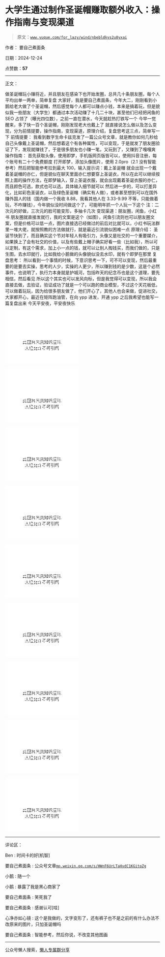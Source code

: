 # 大学生通过制作圣诞帽赚取额外收入：操作指南与变现渠道

> 原文：[`www.yuque.com/for_lazy/wind/nbebldkys2u8yxai`](https://www.yuque.com/for_lazy/wind/nbebldkys2u8yxai)

作者： 要自己煮面条

日期：2024-12-24

点赞数：**57**

* * *

正文：

做圣诞帽玩小赚将近，并且朋友在感染下也开始发圈，总共几十条朋友圈，每个人平均出单一两单，简单复盘
大家好，我是要自己煮面条，今年大二，刚刚看到小鹅给老大做了个圣诞帽，然后感觉每个人都可以赚点小钱，本来是搞着玩，但是貌似我一些朋友（大学生）都通过本次活动赚了十几二十块，甚至他们已经把闲鱼的 SEO 占领了（曝光四位数），之前一直在潜水，今天就趁热打铁写一个
今早一觉醒来，多了快一百个圣诞帽，刚刚发现老大也戴上了 就直接说怎么做以及怎么变现，分为前情提要，操作指南，变现渠道，原理介绍，复盘思考这三点，简单写一下
前情提要：
我看到数字生命卡兹克发了一篇公众号文章，就是教你如何几秒给自己头像戴上圣诞帽，然后想着这个有各种属性，可以变现，于是就发了朋友圈验证了下，发现就赚钱了，于是很多朋友也小赚一笔，又玩到了，又赚到了嘎嘎爽
操作指南： 首先获取头像，使用即梦，手机版网页版皆可以，使用抖音注册，每个账号有二十个免费额度
打开即梦，添加头像图片，使用 2.0pro（2.1 没有智能参考）然后把智能参考拉到最大 100，输入提示词：戴上圣诞帽
就会出现一个戴着圣诞帽的亦仁，但是貌似在聊天里面亦仁想要穿上圣诞衣，所以在此可以继续按照上面的操作方法，在即梦输入，穿上圣诞衣服，就会出现戴着圣诞衣服的亦仁，而且颜色可选，款式也可以选，具体输入细节就可以
然后进一步的，可以打差异化，比如彩色圣诞衣，以及绿色圣诞帽（确实有人做），或者甚至想到可以在国外赚外国人的钱（国内做一个我收 8.88，我看其他人在 3.33-9.99 不等，只能做着玩，不咋赚钱），今年貌似没时间做这个了，可能明年抓一个人玩一下这个
注：二次元的好做，三次元的脸可能变形，多抽卡几次 变现渠道：朋友圈，闲鱼，小红书
朋友圈就直接发就行，我的文案是这个（如图），闲鱼引流则也可以朋友圈文案，但是价格可以低一点，图片直接选已经做过的前后对比就可以，小红书玩法群里一堆大佬，就按照教的方法做就行，就是最近引流貌似困难一点
原理介绍：
圣诞节快到了，而且确实这个节对年轻人有吸引力，头像又是社交的一个重要媒介，如果换上了会有社交的价值，以及有些戴上帽子确实好看一些（比如我），所以可以定制，有这个需求，加上小一点的钱，就可以让别人掏钱买，而我们做的，只是生图，去水印就行，比如我给小鹅做的头像貌似没去水印，就有个即梦在那里
复盘思考：
所以看到一个事情的时候，下意识思考一下，可不可以变现，然后最重要的是要去实操，思考的人少，实操的人更少，所以赚到钱的是少数，这是个必然事件，也说明了，执行力本身就是护城河，包括昨天的纪念币也是这个道理，要先相信，然后看见
所以这个其实也可以发风向标，但是我觉得可以变现，所以我会直接去做，去验证，验证成功了就是一个可以跑的商业模型，不过这个天花板低，可以做着玩玩，因为给很多朋友做了，他们开心了，其他人也会来做，促进社交，大家都开心，最近在矩阵跑油管，在向 ypp 进发，开通 ypp 之后我希望也能写一篇复盘出来
今天平安夜，平安夜快乐

![](img/091e8aab0bcf859d6bd99fc84ed85cc4.png "None")

![](img/c9208908d08e19502c671c82a065a8b7.png "None")

![](img/aaa8fcaebea51086eb0aae8b6a54d85b.png "None")

![](img/e04242ca8c8c88a51aaed06f77b6451f.png "None")

![](img/e0e4d08bedecdbb77568a55ffa5d9c7a.png "None")

![](img/4feccbc41bc8e3304be9f191a0a2144b.png "None")

![](img/03b462d04dd4d7a5f47a5eba7d027c17.png "None")

![](img/5e147b74b757dea3ac492896dba2c583.png "None")

![](img/55bb11a6b3912a3de4510b357618b091.png "None")

* * *

评论区：

Ben : 时间卡的好[机智]

要自己煮面条 : 公众号文章[`mp.weixin.qq.com/s/HWnF6UrLTaHvdC1KGitoZg`](https://mp.weixin.qq.com/s/HWnF6UrLTaHvdC1KGitoZg)

小鹅 : 随一个

小鹅 : 暴露了我是黑心商家了

要自己煮面条 : 笑死我了

要自己煮面条 : 感谢认可[哇]

心净亦如心镜 : 这个是我做的，文字变形了，还有裤子也不是之前的有什么办法不改原来的图片，只加圣诞帽吗

要自己煮面条 : 智能参考，然后你说，不改变其他图画

* * *

公众号懒人搜索，[懒人专属群分享](https://lazybook.fun/#/blog/group)